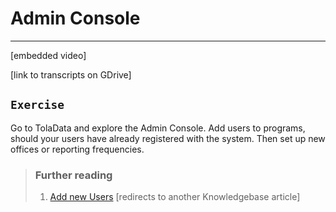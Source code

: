 # Admin Console

---

\[embedded video\]

\[link to transcripts on GDrive\]

## `Exercise`

Go to TolaData and explore the Admin Console. Add users to programs, should your users have already registered with the system. Then set up new offices or reporting frequencies.

### 

> ### Further reading
>
> 1. [Add new Users](https://help.toladata.com/4-manage-users/add-new-users.html) \[redirects to another Knowledgebase article\]



